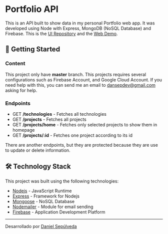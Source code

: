 # Portfolio API

This is an API built to show data in my personal Portfolio web app. It was developed using Node with Express, MongoDB (NoSQL Database) and Firebase. This is the [UI Repository](https://github.com/DanSepulveda/portfolio) and the [Web Demo](https://dansep.vercel.app).

## 🚀 Getting Started

### Content

This project only have **master** branch. This projects requires several configurations such as Firebase Account, and Google Cloud Account. If you need help with this, you can send me an email to dansepdev@gmail.com asking for help.

### Endpoints

- GET **/technologies** - Fetches all technologies
- GET **/projects** - Fetches all projects
- GET **/projects/home** - Fetches only selected projects to show them in homepage
- GET **/projects/:id** - Fetches one project according to its id

There are another endpoints, but they are protected because they are use to update or delete information.

## 🛠️ Technology Stack

This project was built using the following technologies:

- [Nodejs](https://nodejs.org/en/) - JavaScript Runtime
- [Express](https://expressjs.com/) - Framework for Nodejs
- [Mongoose](https://www.mongodb.com/) - NoSQL Database
- [Nodemailer](https://nodemailer.com/) - Module for email sending
- [Firebase](https://firebase.google.com/) - Application Development Platform

---

Desarrollado por [Daniel Sepúlveda](https://github.com/DanSepulveda/)
